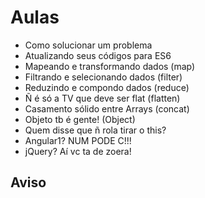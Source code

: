 # Aulas

- Como solucionar um problema
- Atualizando seus códigos para ES6
- Mapeando e transformando dados (map)
- Filtrando e selecionando dados (filter)
- Reduzindo e compondo dados (reduce)
- Ñ é só a TV que deve ser flat (flatten)
- Casamento sólido entre Arrays (concat)
- Objeto tb é gente! (Object)
- Quem disse que ñ rola tirar o this?
- Angular1? NUM PODE C!!!
- jQuery? Aí vc ta de zoera!


## Aviso
